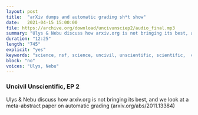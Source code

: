 ```yaml
---
layout: post
title:  "arXiv dumps and automatic grading sh*t show"
date:   2021-04-15 15:00:00
file: https://archive.org/download/uncivunsciep2/audio_final.mp3
summary: "Ulys & Nebu discuss how arxiv.org is not bringing its best, and we look at a meta-abstract paper on automatic grading"
duration: "12:25"
length: "745"
explicit: "yes"
keywords: "science, nsf, science, uncivil, unscientific, scientific,  comedy"
block: "no"
voices: "Ulys, Nebu"
---
```

### Uncivil Unscientific, EP 2

Ulys & Nebu discuss how arxiv.org is not bringing its best, and we look at a meta-abstract paper on automatic grading (arxiv.org/abs/2011.13384)



